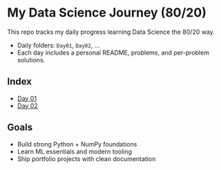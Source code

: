 # My Data Science Journey (80/20)

This repo tracks my daily progress learning Data Science the 80/20 way.
- Daily folders: `Day01`, `Day02`, ...
- Each day includes a personal README, problems, and per-problem solutions.

## Index
- [Day 01](./Day01/Day01_README.md)
- [Day 02](./Day02/Day02_README.md)

## Goals
- Build strong Python + NumPy foundations
- Learn ML essentials and modern tooling
- Ship portfolio projects with clean documentation
